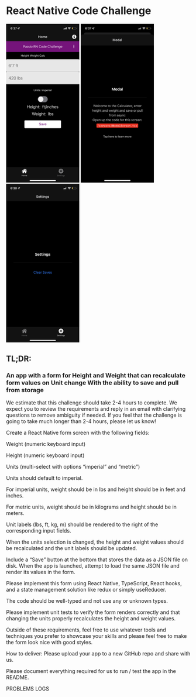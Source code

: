 # React Native Code Challenge

<p align="left">
  <img src="/assets/images/IMG_1823.PNG" width="200" title="Home Screen">
  <img src="/assets/images/IMG_1826.PNG" width="200" alt="Modal Screen">
   <img src="/assets/images/IMG_1827.PNG" width="200" alt="Settings Screen">
</p>


## TL;DR:

### An app with a form for Height and Weight that can recalculate form values on Unit change With the ability to save and pull from storage 

We estimate that this challenge should take 2-4 hours to complete. We expect you to review the requirements and reply in an email with clarifying questions to remove ambiguity if needed. If you feel that the challenge is going to take much longer than 2-4 hours, please let us know!

Create a React Native form screen with the following fields:

Weight (numeric keyboard input)

Height (numeric keyboard input)

Units (multi-select with options “imperial” and “metric”)

Units should default to imperial.

For imperial units, weight should be in lbs and height should be in feet and inches.

For metric units, weight should be in kilograms and height should be in meters.

Unit labels (lbs, ft, kg, m) should be rendered to the right of the corresponding input fields.

When the units selection is changed, the height and weight values should be recalculated and the unit labels should be updated.

Include a “Save” button at the bottom that stores the data as a JSON file on disk. When the app is launched, attempt to load the same JSON file and render its values in the form.

Please implement this form using React Native, TypeScript, React hooks, and a state management solution like redux or simply useReducer.

The code should be well-typed and not use any or unknown types.

Please implement unit tests to verify the form renders correctly and that changing the units properly recalculates the height and weight values.

Outside of these requirements, feel free to use whatever tools and techniques you prefer to showcase your skills and please feel free to make the form look nice with good styles.

How to deliver: Please upload your app to a new GitHub repo and share with us.

Please document everything required for us to run / test the app in the README.


PROBLEMS
LOGS

